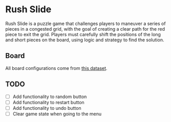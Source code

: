# Rush Slide

Rush Slide is a puzzle game that challenges players to maneuver a series of pieces in a congested grid, with the goal of creating a clear path for the red piece to exit the grid. Players must carefully shift the positions of the long and short pieces on the board, using logic and strategy to find the solution.

## Board

All board configurations come from [this dataset](https://www.michaelfogleman.com/rush/).

## TODO

- [ ] Add functionality to random button
- [ ] Add functionality to restart button
- [ ] Add functionality to undo button
- [ ] Clear game state when going to the menu
